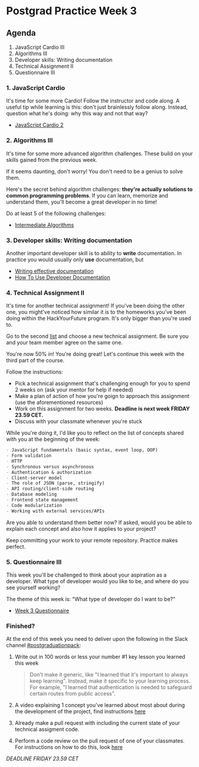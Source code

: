 # Postgrad Practice Week 3

## Agenda

1. JavaScript Cardio III
2. Algorithms III
3. Developer skills: Writing documentation
4. Technical Assignment II
5. Questionnaire III

### 1. JavaScript Cardio

It's time for some more Cardio! Follow the instructor and code along. A useful tip while learning is this: don't just brainlessly follow along. Instead, question what he's doing: why this way and not that way?

- [JavaScript Cardio 2](https://www.youtube.com/watch?v=FfchU1FS2IA)

### 2. Algorithms III

It's time for some more advanced algorithm challenges. These build on your skills gained from the previous week.

If it seems daunting, don't worry! You don't need to be a genius to solve them.

Here's the secret behind algorithm challenges: **they're actually solutions to common programming problems**. If you can learn, memorize and understand them, you'll become a great developer in no time!

Do at least 5 of the following challenges:

- [Intermediate Algorithms](https://www.freecodecamp.org/learn/javascript-algorithms-and-data-structures/intermediate-algorithm-scripting/)

### 3. Developer skills: Writing documentation

Another important developer skill is to ability to **write** documentation. In practice you would usually only **use** documentation, but

- [Writing effective documentation](https://www.youtube.com/watch?v=R6zeikbTgVc)
- [How To Use Developer Documentation](https://www.youtube.com/watch?v=s1PLS3SQHQ0)

### 4. Technical Assignment II

It's time for another technical assignment! If you've been doing the other one, you might've noticed how similar it is to the homeworks you've been doing within the HackYourFuture program. It's only bigger than you're used to.

Go to the second [list](./../technical-assignments/w3-w4) and choose a new technical assignment. Be sure you and your team member agree on the same one.

You're now 50% in! You're doing great! Let's continue this week with the third part of the course.

Follow the instructions:

- Pick a technical assignment that's challenging enough for you to spend 2 weeks on (ask your mentor for help if needed)
- Make a plan of action of how you're goign to approach this assignment (use the aforementioned resources)
- Work on this assignment for two weeks. **Deadline is next week FRIDAY 23.59 CET.**
- Discuss with your classmate whenever you're stuck

While you're doing it, I'd like you to reflect on the list of concepts shared with you at the beginning of the week:

```md
- JavaScript fundamentals (basic syntax, event loop, OOP)
- Form validation
- HTTP
- Synchronous versus asynchronous
- Authentication & authorization
- Client-server model
- The role of JSON (parse, stringify)
- API routing/client-side routing
- Database modeling
- Frontend state management
- Code modularization
- Working with external services/APIs
```

Are you able to understand them better now? If asked, would you be able to explain each concept and also how it applies to your project?

Keep committing your work to your remote repository. Practice makes perfect.

### 5. Questionnaire III

This week you'll be challenged to think about your aspiration as a developer. What type of developer would you like to be, and where do you see yourself working?

The theme of this week is: "What type of developer do I want to be?"

- [Week 3 Questionnaire](https://hackyourfuture.typeform.com/to/h3rsXpWq)

### Finished?

At the end of this week you need to deliver upon the following in the Slack channel [#postgraduationpack](https://hackyourfuture.slack.com/archives/C010LE1F9U7):

1. Write out in 100 words or less your number #1 key lesson you learned this week

   > Don't make it generic, like "I learned that it's important to always keep learning". Instead, make it specific to your learning process. For example, "I learned that authentication is needed to safeguard certain routes from public access".

2. A video explaining 1 concept you've learned about most about during the development of the project, find instructions [here](./../how-to-record-concept.md)

3. Already make a pull request with including the current state of your technical assigment code.

4. Perform a code review on the pull request of one of your classmates. For instructions on how to do this, look [here](./../how-to-code-review.md)

_DEADLINE FRIDAY 23.59 CET_
